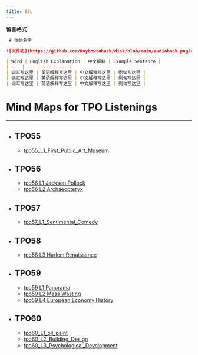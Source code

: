```yaml
---
title: ESL
---
```


**留言格式**

``` markdown
 # 你的名字

![文件名](https://github.com/Royhowtohack/disk/blob/main/audiobook.png?raw=true)

| Word | English Explanation | 中文解释 | Example Sentence |
| --- | --- | --- | --- |
| 词汇写这里 | 英语解释写这里 | 中文解释写这里 | 例句写这里 |
| 词汇写这里 | 英语解释写这里 | 中文解释写这里 | 例句写这里 |
| 词汇写这里 | 英语解释写这里 | 中文解释写这里 | 例句写这里 |

```

# Mind Maps for TPO Listenings 
---

- ## TPO55
    - [tpo55_L1_First_Public_Art_Museum](mindmap/tpo55_L1_First_Public_Art_Museum.md)

- ## TPO56
    - [tpo56 L1 Jackson Pollock](mindmap/tpo56_L1_Jackson_Pollock.md)  
    - [tpo56 L2 Archaeopteryx](mindmap/tpo56_L2_Archaeopteryx.md)
    

- ## TPO57
    - [tpo57_L1_Sentimental_Comedy](mindmap/tpo57_L1_Sentimental_Comedy.md)

- ## TPO58
    - [tpo58 L3 Harlem Renaissance](mindmap/tpo58_L3_Harlem_Renaissance.md)

- ## TPO59
    - [tpo59 L1 Panorama](mindmap/tpo59_L1_Panorama.md)
    - [tpo59 L2 Mass Wasting](mindmap/tpo59_L2_Mass_Wasting.md)
    - [tpo59 L4 European Economy History](mindmap/tpo59_L4_European_Economy_History.md)

- ## TPO60
    - [tpo60_L1_oil_paint](mindmap/tpo60_L1_oil_paint.md) 
    - [tpo60_L2_Building_Design](mindmap/tpo60_L2_Building_Design.md)
    - [tpo60_L3_Psychological_Development](mindmap/tpo60_L3_Psychological_Development.md)
